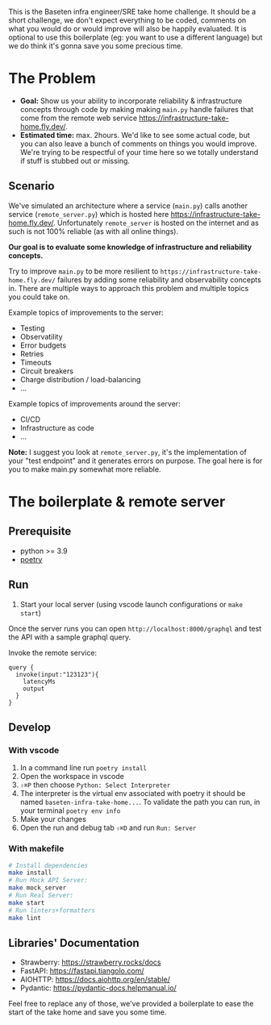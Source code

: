 This is the Baseten infra engineer/SRE take home challenge. It should be a short challenge, we don't expect everything to be coded, comments on what you would do or would improve will also be happily evaluated. It is optional to use this boilerplate (eg: you want to use a different language) but we do think it's gonna save you some precious time.

# The Problem

- **Goal:** Show us your ability to incorporate reliability & infrastructure concepts through code by making making `main.py` handle failures that come from the remote web service https://infrastructure-take-home.fly.dev/.
- **Estimated time:** max. 2hours. We'd like to see some actual code, but you can also leave a bunch of comments on things you would improve. We're trying to be respectful of your time here so we totally understand if stuff is stubbed out or missing.

## Scenario
We've simulated an architecture where a service (`main.py`) calls another service (`remote_server.py`) which is hosted here https://infrastructure-take-home.fly.dev/. Unfortunately `remote_server` is hosted on the internet and as such is not 100% reliable (as with all online things).

**Our goal is to evaluate some knowledge of infrastructure and reliability concepts.**

Try to improve `main.py` to be more resilient to `https://infrastructure-take-home.fly.dev/` failures by adding some reliability and observability concepts in. There are multiple ways to approach this problem and multiple topics you could take on.


Example topics of improvements to the server:
- Testing
- Observatility
- Error budgets
- Retries
- Timeouts
- Circuit breakers
- Charge distribution / load-balancing
- ...

Example topics of improvements around the server:
- CI/CD
- Infrastructure as code
- ...


**Note:** I suggest you look at `remote_server.py`, it's the implementation of your "test endpoint" and it generates errors on purpose. The goal here is for you to make main.py somewhat more reliable.


# The boilerplate & remote server
## Prerequisite

- python >= 3.9
- [poetry](python-poetry.org/)

## Run

1. Start your local server (using vscode launch configurations or `make start`)

Once the server runs you can open `http://localhost:8000/graphql` and test the API with a sample graphql query.

Invoke the remote service:
```
query {
  invoke(input:"123123"){
    latencyMs
    output
  }
}
```

## Develop

### With vscode

1. In a command line run `poetry install`
2. Open the workspace in vscode
3. `⇧⌘P` then choose `Python: Select Interpreter`
4. The interpreter is the virtual env associated with poetry it should be named `baseten-infra-take-home...`. 
   To validate the path you can run, in your terminal `poetry env info`
5. Make your changes
6. Open the run and debug tab `⇧⌘D` and run `Run: Server`

### With makefile
```sh
# Install dependencies
make install
# Run Mock API Server:
make mock_server
# Run Real Server:
make start
# Run linters+formatters
make lint
```

## Libraries' Documentation

- Strawberry: https://strawberry.rocks/docs
- FastAPI: https://fastapi.tiangolo.com/
- AIOHTTP: https://docs.aiohttp.org/en/stable/
- Pydantic: https://pydantic-docs.helpmanual.io/

Feel free to replace any of those, we've provided a boilerplate to ease the start of the take home and save you some time.
